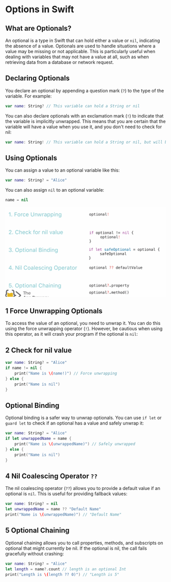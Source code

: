 # Options in Swift

## What are Optionals?

An optional is a type in Swift that can hold either a value or `nil`, indicating the absence of a value. Optionals are used to handle situations where a value may be missing or not applicable. This is particularly useful when dealing with variables that may not have a value at all, such as when retrieving data from a database or network request.

## Declaring Optionals
You declare an optional by appending a question mark (`?`) to the type of the variable. For example:

```swift
var name: String? // This variable can hold a String or nil
```
You can also declare optionals with an exclamation mark (`!`) to indicate that the variable is implicitly unwrapped. This means that you are certain that the variable will have a value when you use it, and you don't need to check for nil:

```swift
var name: String! // This variable can hold a String or nil, but will be unwrapped automatically when used
```
## Using Optionals
You can assign a value to an optional variable like this:

```swift
var name: String? = "Alice"
```
You can also assign `nil` to an optional variable:

```swift
name = nil
```

![Optionals](./Img/Optionals.png)

## 1 Force Unwrapping Optionals

To access the value of an optional, you need to unwrap it. You can do this using the force unwrapping operator (`!`). However, be cautious when using this operator, as it will crash your program if the optional is `nil`:

## 2 Check for nil value

```swift
var name: String? = "Alice"
if name != nil {
    print("Name is \(name!)") // Force unwrapping
} else {
    print("Name is nil")
}
```

## Optional Binding

Optional binding is a safer way to unwrap optionals. You can use `if let` or `guard let` to check if an optional has a value and safely unwrap it:

```swift
var name: String? = "Alice"
if let unwrappedName = name {
    print("Name is \(unwrappedName)") // Safely unwrapped
} else {
    print("Name is nil")
}
```

## 4 Nil Coalescing Operator `??`

The nil coalescing operator (`??`) allows you to provide a default value if an optional is `nil`. This is useful for providing fallback values:

```swift
var name: String? = nil
let unwrappedName = name ?? "Default Name"
print("Name is \(unwrappedName)") // "Default Name"
```

## 5 Optional Chaining

Optional chaining allows you to call properties, methods, and subscripts on optional that might currently be nil. If the optional is nil, the call fails gracefully without crashing:

```swift
var name: String? = "Alice"
let length = name?.count // length is an optional Int
print("Length is \(length ?? 0)") // "Length is 5"
```
